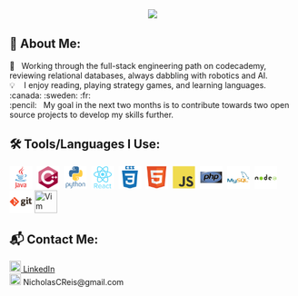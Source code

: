<div align="center">
  <img src="https://i.pinimg.com/originals/f0/cc/d1/f0ccd12d87a6e24336788992a197b258.gif"> </img> <!-- Temporary Image -->
</div>

:robot: About Me:
---
<div>
🌱 &nbsp Working through the full-stack engineering path on codecademy, reviewing relational databases, always dabbling with robotics and AI.<br>
💡 &nbsp&nbsp I enjoy reading, playing strategy games, and learning languages. :canada: :sweden: :fr:<br>
:pencil: &nbsp My goal in the next two months is to contribute towards two open source projects to develop my skills further.<br>
</div>

:hammer_and_wrench: Tools/Languages I Use:
---
<div>
  <img src="https://github.com/devicons/devicon/blob/master/icons/java/java-original-wordmark.svg" title="Java" alt="Java" width="40" height="40"/>&nbsp;
  <img src="https://github.com/devicons/devicon/blob/master/icons/cplusplus/cplusplus-original.svg" title="cplusplus" alt="cplusplus" width="40" height="40"/>&nbsp;
  <img src="https://github.com/devicons/devicon/blob/master/icons/python/python-original-wordmark.svg" title="Python" alt="Python" width="40" height="40"/>&nbsp;
  <img src="https://github.com/devicons/devicon/blob/master/icons/react/react-original-wordmark.svg" title="React" alt="React" width="40" height="40"/>&nbsp;
  <img src="https://github.com/devicons/devicon/blob/master/icons/css3/css3-plain-wordmark.svg"  title="CSS3" alt="CSS" width="40" height="40"/>&nbsp;
  <img src="https://github.com/devicons/devicon/blob/master/icons/html5/html5-original.svg" title="HTML5" alt="HTML" width="40" height="40"/>&nbsp;
  <img src="https://github.com/devicons/devicon/blob/master/icons/javascript/javascript-original.svg" title="JavaScript" alt="JavaScript" width="40" height="40"/>&nbsp;
  <img src="https://github.com/devicons/devicon/blob/master/icons/php/php-original.svg" title="PHP" alt="PHP" width="40" height="40"/>&nbsp;
  <img src="https://github.com/devicons/devicon/blob/master/icons/mysql/mysql-original-wordmark.svg" title="MySQL"  alt="MySQL" width="40" height="40"/>&nbsp;
  <img src="https://github.com/devicons/devicon/blob/master/icons/nodejs/nodejs-original-wordmark.svg" title="NodeJS" alt="NodeJS" width="40" height="40"/>&nbsp;
  <img src="https://github.com/devicons/devicon/blob/master/icons/git/git-original-wordmark.svg" title="Git" **alt="Git" width="40" height="40"/>
  <img src="https://github.com/devicons/devicon/blob/master/icons/Vim/Vim-original-wordmark.svg" title="Vim" **alt="Vim" width="40" height="40"/>
</div>

:mailbox_with_mail: Contact Me:
---
 <a href="https://www.linkedin.com/in/nicholascreis" rel="nofollow noreferrer">
   <img src="https://i.stack.imgur.com/gVE0j.png" style="width:20px;height:20px; alt="linkedin"> LinkedIn
 </a><br>
 <div><img src="https://www.clintonfitch.com/wp-content/uploads/2018/01/Gmail-Icon.png" style="width:20px;height:20px; alt="gmail"> NicholasCReis@gmail.com</div>
 
